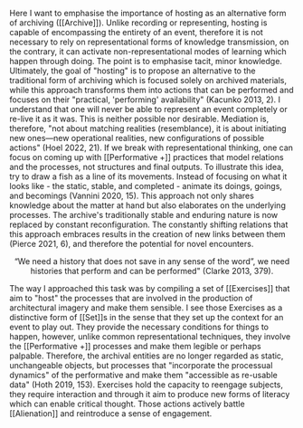 Here I want to emphasise the importance of hosting as an alternative form of archiving ([[Archive]]). Unlike recording or representing, hosting is capable of encompassing the entirety of an event, therefore it is not necessary to rely on representational forms of knowledge transmission, on the contrary, it can activate non-representational modes of learning which happen through doing. The point is to emphasise tacit, minor knowledge. Ultimately, the goal of "hosting" is to propose an alternative to the traditional form of archiving which is focused solely on archived materials, while this approach transforms them into actions that can be performed and focuses on their "practical, 'performing' availability" (Kacunko 2013, 2). I understand that one will never be able to represent an event completely or re-live it as it was. This is neither possible nor desirable. Mediation is, therefore, "not about matching realities (resemblance), it is about initiating new ones—new operational realities, new configurations of possible actions" (Hoel 2022, 21). If we break with representational thinking, one can focus on coming up with [[Performative +]] practices that model relations and the processes, not structures and final outputs. To illustrate this idea, try to draw a fish as a line of its movements. Instead of focusing on what it looks like - the static, stable, and completed - animate its doings, goings, and becomings (Vannini 2020, 15). This approach not only shares knowledge about the matter at hand but also elaborates on the underlying processes. The archive's traditionally stable and enduring nature is now replaced by constant reconfiguration. The constantly shifting relations that this approach embraces results in the creation of new links between them (Pierce 2021, 6), and therefore the potential for novel encounters. 

<p align= "center">“We need a history that does not save in any sense of the word”, we need histories that perform and can be performed" (Clarke 2013, 379).</p>

The way I approached this task was by compiling a set of [[Exercises]] that aim to "host" the processes that are involved in the production of architectural imagery and make them sensible. I see those Exercises as a distinctive form of [[Set]]s in the sense that they set up the context for an event to play out. They provide the necessary conditions for things to happen, however, unlike common representational techniques, they involve the [[Performative +]] processes and make them legible or perhaps palpable. Therefore, the archival entities are no longer regarded as static, unchangeable objects, but processes that "incorporate the processual dynamics" of the performative and make them "accessible as re-usable data" (Hoth 2019, 153). Exercises hold the capacity to reengage subjects, they require interaction and through it aim to produce new forms of literacy which can enable critical thought. Those actions actively battle [[Alienation]] and reintroduce a sense of engagement. 

